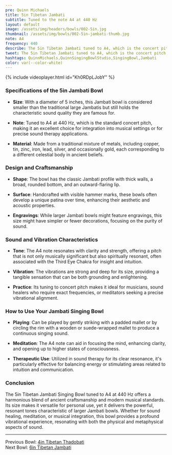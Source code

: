```yaml
---
pre: Quinn Michaels
title: 5in Tibetan Jambati
subtitle: Tuned to the note A4 at 440 Hz
layout: default
image: /assets/img/headers/bowls/002-5in.jpg
thumbnail: /assets/img/bowls/002-5in-jambati-thumb.jpg
note: A4
frequency: 440
describe: The 5in Tibetan Jambati tuned to A4, which is the concert pitch standard, making this bowl particularly useful for those who incorporate singing bowls into musical compositions or therapy sessions with a need for precise pitch.
tweet: The 5in Tibetan Jambati tuned to A4, which is the concert pitch standard.
hashtags: QuinnMichaels,QuinnSingingBowlStudio,SingingBowl,Jambati
color: var(--color-white)
---
```


{% include videoplayer.html id="Kh0RDpLJobY" %}

### Specifications of the 5in Jambati Bowl

- **Size**: With a diameter of 5 inches, this Jambati bowl is considered smaller than the traditional large Jambatis but still holds the characteristic sound quality they are famous for.

- **Note**: Tuned to A4 at 440 Hz, which is the standard concert pitch, making it an excellent choice for integration into musical settings or for precise sound therapy applications.

- **Material**: Made from a traditional mixture of metals, including copper, tin, zinc, iron, lead, silver, and occasionally gold, each corresponding to a different celestial body in ancient beliefs.

### Design and Craftsmanship

- **Shape**: The bowl has the classic Jambati profile with thick walls, a broad, rounded bottom, and an outward-flaring lip.

- **Surface**: Handcrafted with visible hammer marks, these bowls often develop a unique patina over time, enhancing their aesthetic and acoustic properties.

- **Engravings**: While larger Jambati bowls might feature engravings, this size might have simpler or fewer decorations, focusing on the purity of sound.

### Sound and Vibration Characteristics

- **Tone**: The A4 note resonates with clarity and strength, offering a pitch that is not only musically significant but also spiritually resonant, often associated with the Third Eye Chakra for insight and intuition.

- **Vibration**: The vibrations are strong and deep for its size, providing a tangible sensation that can be both grounding and enlightening.

- **Practice**: Its tuning to concert pitch makes it ideal for musicians, sound healers who require exact frequencies, or meditators seeking a precise vibrational alignment.

### How to Use Your Jambati Singing Bowl

- **Playing**: Can be played by gently striking with a padded mallet or by circling the rim with a wooden or suede-wrapped mallet to produce a continuous singing sound.

- **Meditation**: The A4 note can aid in focusing the mind, enhancing clarity, and opening up to higher states of consciousness.

- **Therapeutic Use**: Utilized in sound therapy for its clear resonance, it's particularly effective for balancing energy or stimulating areas related to intuition and communication.

### Conclusion

The 5in Tibetan Jambati Singing Bowl tuned to A4 at 440 Hz offers a harmonious blend of ancient craftsmanship and modern musical standards. Its size makes it versatile for personal use, yet it delivers the powerful, resonant tones characteristic of larger Jambati bowls. Whether for sound healing, meditation, or musical integration, this bowl provides a profound vibrational experience, resonating with both the physical and metaphysical aspects of sound.

---

Previous Bowl: [4in Tibetan Thadobati](001-4in-thadobati)  
Next Bowl: [6in Tibetan Jambati](003-6in-jambati)
